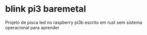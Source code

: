 # blink pi3 baremetal

Projeto de pisca led no raspberry pi3b escrito em rust sem sistema operacional para aprender
